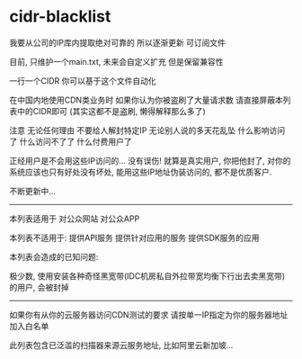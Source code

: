# cidr-blacklist

我要从公司的IP库内提取绝对可靠的 所以逐渐更新 可订阅文件

目前, 只维护一个main.txt, 未来会自定义扩充 但是保留兼容性

一行一个CIDR 你可以基于这个文件自动化

在中国内地使用CDN类业务时 如果你认为你被盗刷了大量请求数 请直接屏蔽本列表中的CIDR即可 (其实这都不是盗刷, 懒得解释那么多了)

注意 无论任何理由 不要给人解封特定IP 无论别人说的多天花乱坠 什么影响访问了 什么访问不了了 什么付费用户了

正经用户是不会用这些IP访问的... 没有误伤! 就算是真实用户, 你把他封了, 对你的系统应该也只有好处没有坏处, 能用这些IP地址伪装访问的, 都不是优质客户.

不断更新中...

----------
本列表适用于 对公众网站 对公众APP

本列表不适用于: 提供API服务 提供针对应用的服务 提供SDK服务的应用

本列表会造成的已知问题:

极少数, 使用安装各种奇怪黑宽带(IDC机房私自外拉带宽均衡下行出去卖黑宽带)的用户, 会被封掉

------------

如果你有从你的云服务器访问CDN测试的要求 请按单一IP指定为你的服务器地址加入白名单

此列表包含已泛滥的扫描器来源云服务地址, 比如阿里云新加坡...
